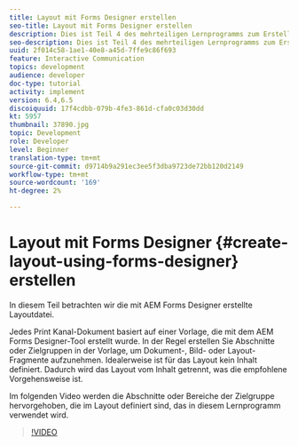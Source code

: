 ```yaml
---
title: Layout mit Forms Designer erstellen
seo-title: Layout mit Forms Designer erstellen
description: Dies ist Teil 4 des mehrteiligen Lernprogramms zum Erstellen Ihres ersten interaktiven Kommunikations-Dokuments für den Print-Kanal. In diesem Teil betrachten wir die mit AEM Forms Designer erstellte Layoutdatei.
seo-description: Dies ist Teil 4 des mehrteiligen Lernprogramms zum Erstellen Ihres ersten interaktiven Kommunikations-Dokuments für den Print-Kanal. In diesem Teil betrachten wir die mit AEM Forms Designer erstellte Layoutdatei.
uuid: 2f014c58-1ae1-40e8-a45d-7ffe9c86f693
feature: Interactive Communication
topics: development
audience: developer
doc-type: tutorial
activity: implement
version: 6.4,6.5
discoiquuid: 17f4cdbb-079b-4fe3-861d-cfa0c03d30dd
kt: 5957
thumbnail: 37890.jpg
topic: Development
role: Developer
level: Beginner
translation-type: tm+mt
source-git-commit: d9714b9a291ec3ee5f3dba9723de72bb120d2149
workflow-type: tm+mt
source-wordcount: '169'
ht-degree: 2%

---
```



# Layout mit Forms Designer {#create-layout-using-forms-designer} erstellen

In diesem Teil betrachten wir die mit AEM Forms Designer erstellte Layoutdatei.

Jedes Print Kanal-Dokument basiert auf einer Vorlage, die mit dem AEM Forms Designer-Tool erstellt wurde. In der Regel erstellen Sie Abschnitte oder Zielgruppen in der Vorlage, um Dokument-, Bild- oder Layout-Fragmente aufzunehmen. Idealerweise ist für das Layout kein Inhalt definiert. Dadurch wird das Layout vom Inhalt getrennt, was die empfohlene Vorgehensweise ist.

Im folgenden Video werden die Abschnitte oder Bereiche der Zielgruppe hervorgehoben, die im Layout definiert sind, das in diesem Lernprogramm verwendet wird.

>[!VIDEO](https://video.tv.adobe.com/v/37890/?quality=9)



